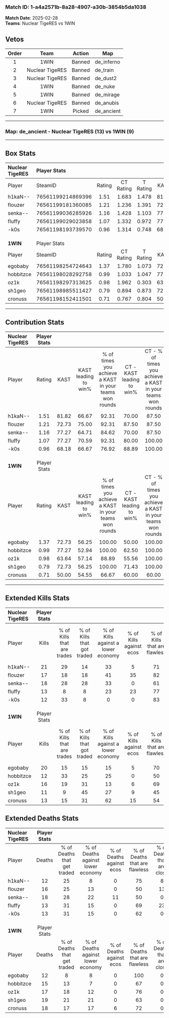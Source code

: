 ### Match ID: 1-a4a2571b-8a28-4907-a30b-3854b5da1038  
**Match Date**: 2025-02-28  
**Teams**: Nuclear TigeRES vs 1WIN  

## Vetos  

| Order | Team | Action | Map |
| :---: | :--: | :----: | --- |
| 1 | 1WIN | Banned | de_inferno |
| 2 | Nuclear TigeRES | Banned | de_train |
| 3 | Nuclear TigeRES | Banned | de_dust2 |
| 4 | 1WIN | Banned | de_nuke |
| 5 | 1WIN | Banned | de_mirage |
| 6 | Nuclear TigeRES | Banned | de_anubis |
| 7 | 1WIN | Picked | de_ancient |

---  

### **Map**: de_ancient - Nuclear TigeRES (13) vs 1WIN (9)  
---  

## Box Stats  

| **Nuclear TigeRES** | Player Stats      |        |           |          |       |      |       |         |        |      |     |
| :- | :- | :-: | :-: | :-: | :-: | :-: | :-: | :-: | :-: | :-: | :-: |
| Player              | SteamID           | Rating | CT Rating | T Rating | KAST  | ADR  | Kills | Assists | Deaths | K/D  | HS% |
| h1kaN--             | 76561199214869396 |  1.51  |   1.683   |  1.478   | 81.82 | 94.9 |  21   |    2    |   12   | 1.75 | 80  |
| flouzer             | 76561199181360085 |  1.21  |   1.236   |  1.391   | 72.73 | 95.1 |  17   |    7    |   16   | 1.06 | 35  |
| senka--             | 76561199036285926 |  1.16  |   1.428   |  1.103   | 77.27 | 73.3 |  18   |    6    |   18   | 1.00 | 44  |
| fluffy              | 76561199029023858 |  1.07  |   1.332   |  0.972   | 77.27 | 69.1 |  13   |    6    |   13   | 1.00 | 38  |
| -k0s                | 76561198193739570 |  0.96  |   1.314   |  0.748   | 68.18 | 67.0 |  12   |    6    |   13   | 0.92 | 41  |
|                     |                   |        |           |          |       |      |       |         |        |      |     |
|                     |                   |        |           |          |       |      |       |         |        |      |     |
|                     |                   |        |           |          |       |      |       |         |        |      |     |
| **1WIN**            | Player Stats      |        |           |          |       |      |       |         |        |      |     |
| Player              | SteamID           | Rating | CT Rating | T Rating | KAST  | ADR  | Kills | Assists | Deaths | K/D  | HS% |
| egobaby             | 76561198254724643 |  1.37  |   1.780   |  1.073   | 72.73 | 84.1 |  20   |    3    |   12   | 1.67 | 40  |
| hobbitzce           | 76561198028292758 |  0.99  |   1.033   |  1.047   | 77.27 | 70.8 |  12   |    7    |   15   | 0.80 | 58  |
| oz1k                | 76561198297313625 |  0.98  |   1.962   |  0.303   | 63.64 | 69.8 |  16   |    4    |   17   | 0.94 | 50  |
| sh1geo              | 76561198985511427 |  0.79  |   0.894   |  0.873   | 72.73 | 57.8 |  11   |    8    |   19   | 0.58 | 72  |
| cronuss             | 76561198152411501 |  0.71  |   0.767   |  0.804   | 50.00 | 62.5 |  13   |    3    |   18   | 0.72 | 46  |
---  

## Contribution Stats  

| **Nuclear TigeRES** | Player Stats |       |                      |                                                        |                           |                                                             |                          |                                                            |
| :- | :-: | :-: | :-: | :-: | :-: | :-: | :-: | :-: |
| Player              |    Rating    | KAST  | KAST leading to win% | % of times you achieve a KAST in your teams won rounds | CT - KAST leading to win% | CT - % of times you achieve a KAST in your teams won rounds | T - KAST leading to win% | T - % of times you achieve a KAST in your teams won rounds |
| h1kaN--             |     1.51     | 81.82 |        66.67         |                         92.31                          |           70.00           |                            87.50                            |          62.50           |                           100.00                           |
| flouzer             |     1.21     | 72.73 |        75.00         |                         92.31                          |           87.50           |                            87.50                            |          62.50           |                           100.00                           |
| senka--             |     1.16     | 77.27 |        64.71         |                         84.62                          |           70.00           |                            87.50                            |          57.14           |                           80.00                            |
| fluffy              |     1.07     | 77.27 |        70.59         |                         92.31                          |           80.00           |                           100.00                            |          57.14           |                           80.00                            |
| -k0s                |     0.96     | 68.18 |        66.67         |                         76.92                          |           88.89           |                           100.00                            |          33.33           |                           40.00                            |
|                     |              |       |                      |                                                        |                           |                                                             |                          |                                                            |
|                     |              |       |                      |                                                        |                           |                                                             |                          |                                                            |
|                     |              |       |                      |                                                        |                           |                                                             |                          |                                                            |
| **1WIN**            | Player Stats |       |                      |                                                        |                           |                                                             |                          |                                                            |
| Player              |    Rating    | KAST  | KAST leading to win% | % of times you achieve a KAST in your teams won rounds | CT - KAST leading to win% | CT - % of times you achieve a KAST in your teams won rounds | T - KAST leading to win% | T - % of times you achieve a KAST in your teams won rounds |
| egobaby             |     1.37     | 72.73 |        56.25         |                         100.00                         |           50.00           |                           100.00                            |          66.67           |                           100.00                           |
| hobbitzce           |     0.99     | 77.27 |        52.94         |                         100.00                         |           62.50           |                           100.00                            |          44.44           |                           100.00                           |
| oz1k                |     0.98     | 63.64 |        57.14         |                         88.89                          |           55.56           |                           100.00                            |          60.00           |                           75.00                            |
| sh1geo              |     0.79     | 72.73 |        56.25         |                         100.00                         |           71.43           |                           100.00                            |          44.44           |                           100.00                           |
| cronuss             |     0.71     | 50.00 |        54.55         |                         66.67                          |           60.00           |                            60.00                            |          50.00           |                           75.00                            |
---  

## Extended Kills Stats  

| **Nuclear TigeRES** | Player Stats |                            |                            |                                    |                         |                              |                                 |                                       |                    |           |
| :- | :-: | :-: | :-: | :-: | :-: | :-: | :-: | :-: | :-: | :-: |
| Player              |    Kills     | % of Kills that are trades | % of Kills that got traded | % of Kills against a lower economy | % of Kills against ecos | % of Kills that are flawless | % of Kills that are close duels | % of Kills that are assisted by flash | Pistol Round Kills | AWP Kills |
| h1kaN--             |      21      |             29             |             14             |                 33                 |            5            |              71              |                0                |                   0                   |         0          |     2     |
| flouzer             |      17      |             18             |             18             |                 41                 |           35            |              82              |                0                |                   0                   |         0          |     0     |
| senka--             |      18      |             28             |             28             |                 33                 |            0            |              61              |                0                |                   0                   |         0          |     2     |
| fluffy              |      13      |             8              |             8              |                 23                 |           23            |              77              |                0                |                   0                   |         5          |     3     |
| -k0s                |      12      |             33             |             8              |                 0                  |            0            |              83              |                0                |                   0                   |         0          |     1     |
|                     |              |                            |                            |                                    |                         |                              |                                 |                                       |                    |           |
|                     |              |                            |                            |                                    |                         |                              |                                 |                                       |                    |           |
|                     |              |                            |                            |                                    |                         |                              |                                 |                                       |                    |           |
| **1WIN**            | Player Stats |                            |                            |                                    |                         |                              |                                 |                                       |                    |           |
| Player              |    Kills     | % of Kills that are trades | % of Kills that got traded | % of Kills against a lower economy | % of Kills against ecos | % of Kills that are flawless | % of Kills that are close duels | % of Kills that are assisted by flash | Pistol Round Kills | AWP Kills |
| egobaby             |      20      |             15             |             15             |                 15                 |            5            |              70              |                5                |                   0                   |         6          |     1     |
| hobbitzce           |      12      |             33             |             25             |                 25                 |            0            |              50              |                0                |                   8                   |         0          |     2     |
| oz1k                |      16      |             19             |             31             |                 13                 |            6            |              69              |                6                |                   0                   |         0          |     0     |
| sh1geo              |      11      |             9              |             45             |                 27                 |            9            |              45              |               18                |                   0                   |         0          |     2     |
| cronuss             |      13      |             15             |             31             |                 62                 |           15            |              54              |               15                |                   0                   |         0          |     1     |
## Extended Deaths Stats  

| **Nuclear TigeRES** | Player Stats |                             |                                   |                          |                               |                            |                           |               |
| :- | :-: | :-: | :-: | :-: | :-: | :-: | :-: | :-: |
| Player              |    Deaths    | % of Deaths that get traded | % of Deaths against lower economy | % of Deaths against ecos | % of Deaths that are flawless | % of Deaths that are close | % of Deaths while blinded | Deaths to AWP |
| h1kaN--             |      12      |             25              |                 8                 |            0             |              75               |             8              |             0             |       0       |
| flouzer             |      16      |             25              |                13                 |            0             |              50               |             13             |             0             |       3       |
| senka--             |      18      |             28              |                22                 |            11            |              50               |             0              |             0             |       1       |
| fluffy              |      13      |             31              |                15                 |            0             |              69               |             23             |             8             |       0       |
| -k0s                |      13      |             31              |                15                 |            0             |              62               |             0              |             0             |       2       |
|                     |              |                             |                                   |                          |                               |                            |                           |               |
|                     |              |                             |                                   |                          |                               |                            |                           |               |
|                     |              |                             |                                   |                          |                               |                            |                           |               |
| **1WIN**            | Player Stats |                             |                                   |                          |                               |                            |                           |               |
| Player              |    Deaths    | % of Deaths that get traded | % of Deaths against lower economy | % of Deaths against ecos | % of Deaths that are flawless | % of Deaths that are close | % of Deaths while blinded | Deaths to AWP |
| egobaby             |      12      |              8              |                 8                 |            0             |              100              |             0              |             0             |       0       |
| hobbitzce           |      15      |             13              |                 7                 |            0             |              67               |             0              |             0             |       2       |
| oz1k                |      17      |             18              |                12                 |            0             |              76               |             0              |             0             |       2       |
| sh1geo              |      19      |             21              |                21                 |            0             |              63               |             0              |             0             |       0       |
| cronuss             |      18      |             17              |                17                 |            6             |              72               |             0              |             0             |       1       |
